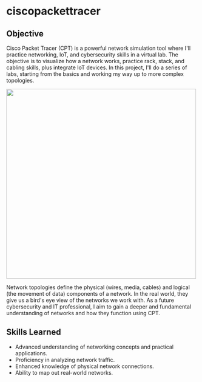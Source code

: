 # ciscopackettracer
## Objective

Cisco Packet Tracer (CPT) is a powerful network simulation tool where I'll practice networking, IoT, and cybersecurity skills in a virtual lab. The objective is to visualize how a network works, practice rack, stack, and cabling skills, plus integrate IoT devices. In this project, I'll do a series of labs, starting from the basics and working my way up to more complex topologies. <br>
<div>
<img src="https://www.gliffy.com/sites/default/files/image/2022-08/star-topology.png" width = "500" length = "500">
</div>

Network topologies define the physical (wires, media, cables) and logical (the movement of data) components of a network. In the real world, they give us a bird's eye view of the networks we work with. As a future cybersecurity and IT
professional, I aim to gain a deeper and fundamental understanding of networks and how they function using CPT.

## Skills Learned
- Advanced understanding of networking concepts and practical applications.
- Proficiency in analyzing network traffic.
- Enhanced knowledge of physical network connections.
- Ability to map out real-world networks.

